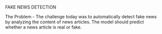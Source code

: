 FAKE NEWS DETECTION

The Problem - The challenge today was to automatically detect fake news by analyzing the content of news articles. The model should predict whether a news article is real or fake.
